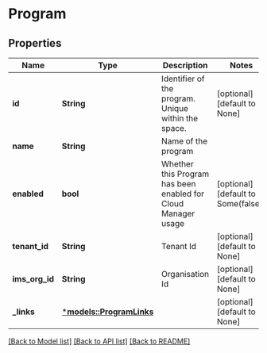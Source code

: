 # Program

## Properties
Name | Type | Description | Notes
------------ | ------------- | ------------- | -------------
**id** | **String** | Identifier of the program. Unique within the space. | [optional] [default to None]
**name** | **String** | Name of the program | 
**enabled** | **bool** | Whether this Program has been enabled for Cloud Manager usage | [optional] [default to Some(false)]
**tenant_id** | **String** | Tenant Id | [optional] [default to None]
**ims_org_id** | **String** | Organisation Id | [optional] [default to None]
**_links** | [***models::ProgramLinks**](Program__links.md) |  | [optional] [default to None]

[[Back to Model list]](../README.md#documentation-for-models) [[Back to API list]](../README.md#documentation-for-api-endpoints) [[Back to README]](../README.md)


